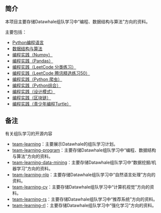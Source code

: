 ﻿## 简介

本项目主要存储Datawhale组队学习中“编程、数据结构与算法”方向的资料。

主要包括：

- [Python编程语言](https://github.com/datawhalechina/team-learning-program/tree/master/PythonLanguage)
- [数据结构与算法](https://github.com/datawhalechina/team-learning-program/tree/master/DataStructureAndAlgorithm)
- [编程实践（Numpy）](https://github.com/datawhalechina/team-learning-program/tree/master/IntroductionToNumpy)
- [编程实践（Pandas）](https://github.com/datawhalechina/team-learning-program/tree/master/IntroductionToPandas)
- [编程实践（LeetCode 分类练习）](https://github.com/datawhalechina/team-learning-program/tree/master/LeetCodeClassification)
- [编程实践（LeetCode 腾讯精选练习50）](https://github.com/datawhalechina/team-learning-program/tree/master/LeetCodeTencent)
- [编程实践（Python 爬虫）](https://github.com/datawhalechina/team-learning-program/tree/master/WebSpider)
- [编程实践（Python综合）](https://github.com/datawhalechina/team-learning-program/tree/master/ProjectPractice)
- [编程实践（设计模式）](https://github.com/datawhalechina/team-learning-program/tree/master/DesignPattern)
- [编程实践（区块链）](https://github.com/datawhalechina/team-learning-program/tree/master/Blockchain)
- [编程实践（青少年编程Turtle）](https://github.com/datawhalechina/team-learning-program/tree/master/Turtle)



## 备注

有关组队学习的开源内容

- [team-learning](https://github.com/datawhalechina/team-learning)：主要展示Datawhale的组队学习计划。
- [team-learning-program](https://github.com/datawhalechina/team-learning-program)：主要存储Datawhale组队学习中“编程、数据结构与算法”方向的资料。
- [team-learning-data-mining](https://github.com/datawhalechina/team-learning-data-mining)：主要存储Datawhale组队学习中“数据挖掘/机器学习”方向的资料。
- [team-learning-nlp](https://github.com/datawhalechina/team-learning-nlp)：主要存储Datawhale组队学习中“自然语言处理”方向的资料。
- [team-learning-cv](https://github.com/datawhalechina/team-learning-cv)：主要存储Datawhale组队学习中“计算机视觉”方向的资料。
- [team-learning-rs](https://github.com/datawhalechina/team-learning-rs)：主要存储Datawhale组队学习中“推荐系统”方向的资料。
- [team-learning-rl](https://github.com/datawhalechina/team-learning-rl)：主要存储Datawhale组队学习中“强化学习”方向的资料。